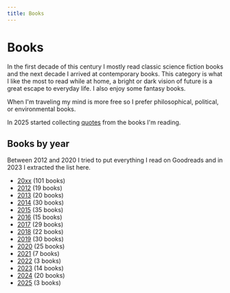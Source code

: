 ```yaml
---
title: Books
---
```


# Books

In the first decade of this century I mostly read classic science fiction books
and the next decade I arrived at contemporary books. This category is what I
like the most to read while at home, a bright or dark vision of future is a
great escape to everyday life. I also enjoy some fantasy books.

When I'm traveling my mind is more free so I prefer philosophical, political,
or environmental books.

In 2025 started collecting [quotes](/books/quotes) from the books I'm reading.

## Books by year

Between 2012 and 2020 I tried to put everything I read on Goodreads and in 2023
I extracted the list here.

- [20xx](/books/20xx) (101 books)
- [2012](/books/2012) (19 books)
- [2013](/books/2013) (20 books)
- [2014](/books/2014) (30 books)
- [2015](/books/2015) (35 books)
- [2016](/books/2016) (15 books)
- [2017](/books/2017) (29 books)
- [2018](/books/2018) (22 books)
- [2019](/books/2019) (30 books)
- [2020](/books/2020) (25 books)
- [2021](/books/2021) (7 books)
- [2022](/books/2022) (3 books)
- [2023](/books/2023) (14 books)
- [2024](/books/2024) (20 books)
- [2025](/books/2025) (3 books)
